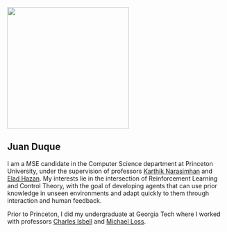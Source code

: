 <div class="content">
  <img src="https://juanduquevan.github.io/docs/assets/juan_duque_picture.jpg" width="280">
  <div class="text">
    <div class="name">
      <h2><strong>Juan Duque</strong></h2>
    </div>
    <p>I am a MSE candidate in the Computer Science department at Princeton University, under the           supervision of professors <a href="https://www.cs.princeton.edu/~karthikn/">Karthik Narasimhan</a>       and <a href="https://www.ehazan.com/">Elad Hazan</a>. My interests lie in the intersection of           Reinforcement Learning and Control Theory, with the goal of developing agents that can use               prior knowledge in unseen environments and adapt quickly to them through interaction and human           feedback.
    </p>
    <p>
    Prior to Princeton, I did my undergraduate at Georgia Tech where I worked with professors <a             href="https://www.cc.gatech.edu/fac/Charles.Isbell/">Charles Isbell</a> and <a                           href="https://people.math.gatech.edu/~loss/">Michael Loss</a>.
    </p>
  </div>
</div>

```

